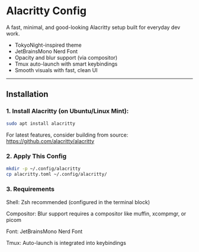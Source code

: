 # Alacritty Config

A fast, minimal, and good-looking Alacritty setup built for everyday dev work.

- TokyoNight-inspired theme  
- JetBrainsMono Nerd Font  
- Opacity and blur support (via compositor)  
- Tmux auto-launch with smart keybindings  
- Smooth visuals with fast, clean UI

---

## Installation

### 1. Install Alacritty (on Ubuntu/Linux Mint):

```bash
sudo apt install alacritty
```

For latest features, consider building from source:
https://github.com/alacritty/alacritty


### 2. Apply This Config

```bash
mkdir -p ~/.config/alacritty
cp alacritty.toml ~/.config/alacritty/
```

### 3. Requirements

Shell: Zsh recommended (configured in the terminal block)

Compositor: Blur support requires a compositor like muffin, xcompmgr, or picom 

Font: JetBrainsMono Nerd Font

Tmux: Auto-launch is integrated into keybindings


